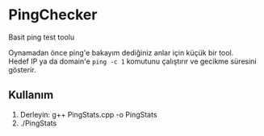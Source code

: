 # PingChecker
Basit ping test toolu 


Oynamadan önce ping'e bakayım dediğiniz anlar için küçük bir tool.  
Hedef IP ya da domain'e `ping -c 1` komutunu çalıştırır ve gecikme süresini gösterir.

## Kullanım

1. Derleyin: g++ PingStats.cpp -o PingStats
2. ./PingStats


